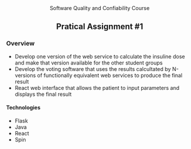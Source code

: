 <div align = "center"> Software Quality and Confiability Course </div>

## <div align = "center">Pratical Assignment #1</div>

### Overview

  - Develop one version of the web service to calculate the insuline dose and make that version available for the other student groups
  - Develop the voting software that uses the results calcultated by N-versions of functionally equivalent web services to produce the final result
  - React web interface that allows the patient to input parameters and displays the final result

#### Technologies
  
  - Flask
  - Java 
  - React 
  - Spin
